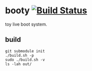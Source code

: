 # booty [![Build Status][travis-img]][travis]

[travis-img]:   https://travis-ci.org/kpcyrd/booty.svg?branch=master
[travis]:       https://travis-ci.org/kpcyrd/booty

toy live boot system.

## build

    git submodule init
    ./build.sh -p
    sudo ./build.sh -v
    ls -lah out/

